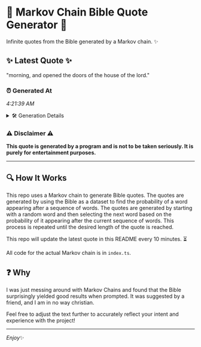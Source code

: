# 📖 Markov Chain Bible Quote Generator 📖

Infinite quotes from the Bible generated by a Markov chain. ✨

## ✨ Latest Quote ✨
"morning, and opened the doors of the house of the lord."

### ⏰ Generated At
*4:21:39 AM*

<details>
    <summary>🛠️ Generation Details</summary>
    <p>
        <strong>🌱 Seed:</strong> morning,<br>
        <strong>🔄 Iterations:</strong> 10<br>
        <strong>📜 Context History:</strong><br>[ morning, ]: and<br>[ morning,, and ]: opened<br>[ morning,, and, opened ]: the<br>[ morning,, and, opened, the ]: doors<br>[ morning,, and, opened, the, doors ]: of<br>[ morning,, and, opened, the, doors, of ]: the<br>[ and, opened, the, doors, of, the ]: house<br>[ opened, the, doors, of, the, house ]: of<br>[ the, doors, of, the, house, of ]: the<br>[ doors, of, the, house, of, the ]: lord.<br>
    </p>
</details>

### ⚠️ Disclaimer ⚠️
**This quote is generated by a program and is not to be taken seriously. It is purely for entertainment purposes.**

---

## 🔍 How It Works

This repo uses a Markov chain to generate Bible quotes. The quotes are generated by using the Bible as a dataset to find the probability of a word appearing after a sequence of words. The quotes are generated by starting with a random word and then selecting the next word based on the probability of it appearing after the current sequence of words. This process is repeated until the desired length of the quote is reached.

This repo will update the latest quote in this README every 10 minutes. ⏳

All code for the actual Markov chain is in `index.ts`.

## ❓ Why

I was just messing around with Markov Chains and found that the Bible surprisingly yielded good results when prompted. 
It was suggested by a friend, and I am in no way christian.

Feel free to adjust the text further to accurately reflect your intent and experience with the project!

---

*Enjoy*✨
